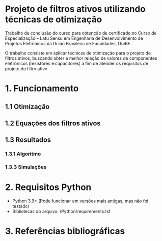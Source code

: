 # Projeto de filtros ativos utilizando técnicas de otimização

Trabalho de conclusão do curso para obtenção de certificado no Curso de Especialização – Latu Sensu em
Engenharia de Desenvolvimento de Projetos Eletrônicos da União Brasileira de Faculdades, UniBF.

O trabalho consiste em aplicar técnicas de otimização para o projeto de filtros ativos, buscando obter a melhor
relação de valores de componentes eletrônicos (resistores e capacitores) a fim
de atender os requisitos de projeto do filtro ativo.

# 1. Funcionamento

## 1.1 Otimização
## 1.2 Equações dos filtros ativos
## 1.3 Resultados
### 1.3.1 Algoritmo
### 1.3.3 Simulações

# 2. Requisitos Python
- Python 3.9+ (Pode funcionar em versões mais antigas, mas não foi testado)
- Bibliotecas do arquivo ./Python/requirements.txt

# 3. Referências bibliográficas